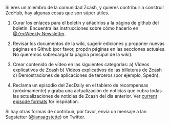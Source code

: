 Si eres un miembro de la comunidad Zcash, y quieres contribuir a construir ZecHub, hay algunas cosas que son súper útiles.

1. Curar los enlaces para el boletín y añadirlos a la página de github del boletín. Encuentra las instrucciones sobre cómo hacerlo en [@ZecWeekly Newsletter](https://www.notion.so/zechub/ZecWeekly-Newsletter-2063b85a436642768fb6620627cbd804).
2. Revisar los documentos de la wiki, sugerir ediciones y proponer nuevas páginas en Github (por favor, propón páginas en las secciones actuales. No queremos sobrecargar la página principal de la wiki).
3. Crear contenido de vídeo en las siguientes categorías: a) Vídeos explicativos de Zcash b) Vídeos explicativos de las billeteras de Zcash c) Demostraciones de aplicaciones de terceros (por ejemplo, Spedn).

4. Reclama un episodio del ZecDaily en el tablero de recompensas (próximamente) y graba una actualización de noticias que cubra todas las actualizaciones de noticias de Zcash del día anterior. Ver [current episode formats](youtube.com/watch?v=XqsZsaGlTGE&t=146s) for inspiration.

Si hay otras formas de contribuir, por favor, envía un mensaje a Ian Sagstetter ([@iansagstette](https://twitter.com/iansagstette)) on Twitter.
